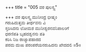 +++
title = "005 ವರ ಪುಲಸ್ತ್ಯ"

+++
ವರ ಪುಲಸ್ತ್ಯ ಮುನೀಂದ್ರ ಭೀಷ್ಮಂ  
ಗರುಹಿದುತ್ತಮ ತೀರ್ಥವನು ವಿ  
ಸ್ತರಿಸಿದನು ಲೋಮಶ ಮುನೀಶ್ವರನವನಿಪಾಲಂಗೆ   
ಧರಣಿಪತಿ ಬೃಹದಶ್ವನನು ಪತಿ  
ಕರಿಸಿ ನಿಜ ರಾಜ್ಯಾಪಹಾರದ  
ಪರಮ ದುಃಖ ಪರಂಪರೆಯನರುಹಿದನು ಖೇದದಲಿ     ॥5॥